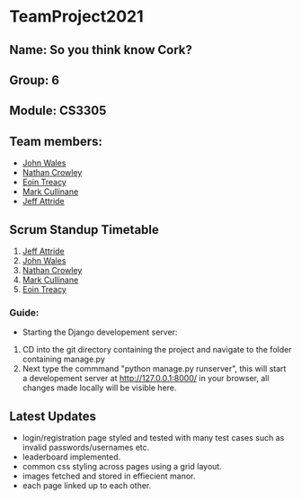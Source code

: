 # TeamProject2021

## Name: So you think know Cork?
## Group: 6 
## Module: CS3305

## Team members:
* [John Wales](https://github.com/JohnWales)
* [Nathan Crowley](https://github.com/NathanCrowley)
* [Eoin Treacy](https://github.com/treacy998)
* [Mark Cullinane](https://github.com/mcullinane28)
* [Jeff Attride](https://github.com/Jeffride)

## Scrum Standup Timetable
1. [Jeff Attride](https://github.com/Jeffride)
2. [John Wales](https://github.com/JohnWales)
3. [Nathan Crowley](https://github.com/NathanCrowley)
4. [Mark Cullinane](https://github.com/mcullinane28)
5. [Eoin Treacy](https://github.com/treacy998)

### Guide:

* Starting the Django developement server: 
1. CD into the git directory containing the project and navigate to the folder containing manage.py
2. Next type the commmand "python manage.py runserver", this will start a developement server at http://127.0.0.1:8000/ in your browser, all changes made locally will be visible here.

## Latest Updates
* login/registration page styled and tested with many test cases such as invalid passwords/usernames etc.
* leaderboard implemented.
* common css styling across pages using a grid layout.
* images fetched and stored in effiecient manor.
* each page linked up to each other.
